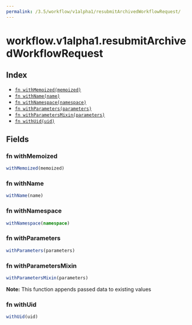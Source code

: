 ```yaml
---
permalink: /3.5/workflow/v1alpha1/resubmitArchivedWorkflowRequest/
---
```


# workflow.v1alpha1.resubmitArchivedWorkflowRequest



## Index

* [`fn withMemoized(memoized)`](#fn-withmemoized)
* [`fn withName(name)`](#fn-withname)
* [`fn withNamespace(namespace)`](#fn-withnamespace)
* [`fn withParameters(parameters)`](#fn-withparameters)
* [`fn withParametersMixin(parameters)`](#fn-withparametersmixin)
* [`fn withUid(uid)`](#fn-withuid)

## Fields

### fn withMemoized

```ts
withMemoized(memoized)
```



### fn withName

```ts
withName(name)
```



### fn withNamespace

```ts
withNamespace(namespace)
```



### fn withParameters

```ts
withParameters(parameters)
```



### fn withParametersMixin

```ts
withParametersMixin(parameters)
```



**Note:** This function appends passed data to existing values

### fn withUid

```ts
withUid(uid)
```

